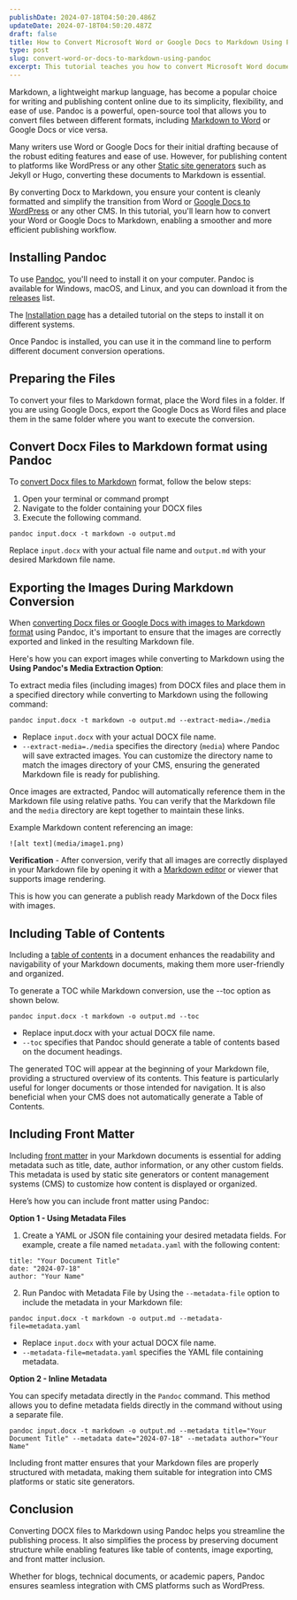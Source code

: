 ```yaml
---
publishDate: 2024-07-18T04:50:20.486Z
updateDate: 2024-07-18T04:50:20.487Z
draft: false
title: How to Convert Microsoft Word or Google Docs to Markdown Using Pandoc
type: post
slug: convert-word-or-docs-to-markdown-using-pandoc
excerpt: This tutorial teaches you how to convert Microsoft Word document or Google Docs into Markdown format using Pandoc.
---
```


 Markdown, a lightweight markup language, has become a popular choice for writing and publishing content online due to its simplicity, flexibility, and ease of use. Pandoc is a powerful, open-source tool that allows you to convert files between different formats, including [Markdown to Word](/convert-markdown-to-word/) or Google Docs or vice versa.

Many writers use Word or Google Docs for their initial drafting because of the robust editing features and ease of use. However, for publishing content to platforms like WordPress or any other [Static site generators](https://www.cloudflare.com/en-gb/learning/performance/static-site-generator/) such as Jekyll or Hugo, converting these documents to Markdown is essential.

By converting Docx to Markdown, you ensure your content is cleanly formatted and simplify the transition from Word or [Google Docs to WordPress](https://workspace.google.com/marketplace/app/docs_to_wordpress_pro/346830534164) or any other CMS. In this tutorial, you'll learn how to convert your Word or Google Docs to Markdown, enabling a smoother and more efficient publishing workflow.

## Installing Pandoc

To use [Pandoc](https://pandoc.org/), you'll need to install it on your computer. 
Pandoc is available for Windows, macOS, and Linux, and you can download it from the [releases](https://github.com/jgm/pandoc/releases) list. 
    
The [Installation page](https://pandoc.org/installing.html) has a detailed tutorial on the steps to install it on different systems.

Once Pandoc is installed, you can use it in the command line to perform different document conversion operations.

## Preparing the Files

To convert your files to Markdown format, place the Word files in a folder. If you are using Google Docs, export the Google Docs as Word files and place them in the same folder where you want to execute the conversion.

## Convert Docx Files to Markdown format using Pandoc

To [convert Docx files to Markdown](/convert-word-to-markdown/) format, follow the below steps:

1. Open your terminal or command prompt 
2. Navigate to the folder containing your DOCX files
3. Execute the following command.

```
pandoc input.docx -t markdown -o output.md
```

Replace `input.docx` with your actual file name and `output.md` with your desired Markdown file name.

## Exporting the Images During Markdown Conversion

When [converting Docx files or Google Docs with images to Markdown format](/convert-google-docs-to-markdown/) using Pandoc, it's important to ensure that the images are correctly exported and linked in the resulting Markdown file. 

Here's how you can export images while converting to Markdown using the **Using Pandoc's Media Extraction Option**:

To extract media files (including images) from DOCX files and place them in a specified directory while converting to Markdown using the following command:

```
pandoc input.docx -t markdown -o output.md --extract-media=./media
```

- Replace `input.docx` with your actual DOCX file name.
- `--extract-media=./media` specifies the directory (`media`) where Pandoc will save extracted images. You can customize the directory name to match the images directory of your CMS, ensuring the generated Markdown file is ready for publishing.


Once images are extracted, Pandoc will automatically reference them in the Markdown file using relative paths. You can verify that the Markdown file and the `media` directory are kept together to maintain these links.

Example Markdown content referencing an image:

```
![alt text](media/image1.png)
```

**Verification** - After conversion, verify that all images are correctly displayed in your Markdown file by opening it with a [Markdown editor](https://stackedit.io/) or viewer that supports image rendering.

This is how you can generate a publish ready Markdown of the Docx files with images.

## Including Table of Contents

Including a [table of contents](/insert-table-of-contents-in-google-docs-and-include-only-specific-headings-levels/) in a document enhances the readability and navigability of your Markdown documents, making them more user-friendly and organized.

To generate a TOC while Markdown conversion, use the --toc option as shown below. 

```
pandoc input.docx -t markdown -o output.md --toc
```

- Replace input.docx with your actual DOCX file name.
- `--toc` specifies that Pandoc should generate a table of contents based on the document headings.

The generated TOC will appear at the beginning of your Markdown file, providing a structured overview of its contents. This feature is particularly useful for longer documents or those intended for navigation. It is also beneficial when your CMS does not automatically generate a Table of Contents.

## Including Front Matter

Including [front matter](https://gohugo.io/content-management/front-matter/) in your Markdown documents is essential for adding metadata such as title, date, author information, or any other custom fields. This metadata is 
used by static site generators or content management systems (CMS) to customize how content is displayed or organized. 

Here’s how you can include front matter using Pandoc:

**Option 1 - Using Metadata Files** 

1. Create a YAML or JSON file containing your desired metadata fields. For example, create a file named `metadata.yaml` with the following content:

```
title: "Your Document Title"
date: "2024-07-18"
author: "Your Name"
```

2. Run Pandoc with Metadata File by Using the `--metadata-file` option to include the metadata in your Markdown file:

```
pandoc input.docx -t markdown -o output.md --metadata-file=metadata.yaml
```

- Replace `input.docx` with your actual DOCX file name.
- `--metadata-file=metadata.yaml` specifies the YAML file containing metadata.

**Option 2 - Inline Metadata**

You can specify metadata directly in the `Pandoc` command. This method allows you to define metadata fields directly in the command without using a separate file.

```
pandoc input.docx -t markdown -o output.md --metadata title="Your Document Title" --metadata date="2024-07-18" --metadata author="Your Name"
```
Including front matter ensures that your Markdown files are properly structured with metadata, making them suitable for integration into CMS platforms or static site generators.

## Conclusion

Converting DOCX files to Markdown using Pandoc helps you streamline the publishing process. It also simplifies the process by preserving document structure while enabling features like table of contents, image exporting, and front matter inclusion. 

Whether for blogs, technical documents, or academic papers, Pandoc ensures seamless integration with CMS platforms such as WordPress.